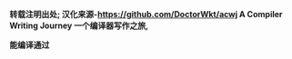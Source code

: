 
**转载注明出处; 汉化来源-https://github.com/DoctorWkt/acwj   A Compiler Writing Journey 一个编译器写作之旅,**

**能编译通过**

